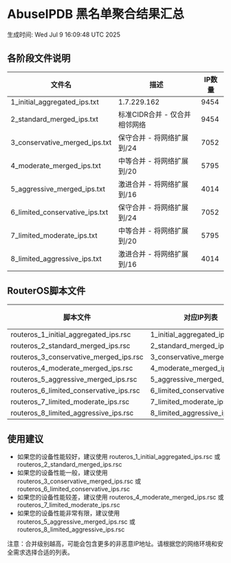 # AbuseIPDB 黑名单聚合结果汇总
生成时间: Wed Jul  9 16:09:48 UTC 2025

## 各阶段文件说明

| 文件名 | 描述 | IP数量 |
|--------|------|--------|
| 1_initial_aggregated_ips.txt | 1.7.229.162 | 9454 |
| 2_standard_merged_ips.txt | 标准CIDR合并 - 仅合并相邻网络 | 9454 |
| 3_conservative_merged_ips.txt | 保守合并 - 将网络扩展到/24 | 7052 |
| 4_moderate_merged_ips.txt | 中等合并 - 将网络扩展到/20 | 5795 |
| 5_aggressive_merged_ips.txt | 激进合并 - 将网络扩展到/16 | 4014 |
| 6_limited_conservative_ips.txt | 保守合并 - 将网络扩展到/24 | 7052 |
| 7_limited_moderate_ips.txt | 中等合并 - 将网络扩展到/20 | 5795 |
| 8_limited_aggressive_ips.txt | 激进合并 - 将网络扩展到/16 | 4014 |

## RouterOS脚本文件

| 脚本文件 | 对应IP列表 | IP数量 |
|----------|------------|--------|
| routeros_1_initial_aggregated_ips.rsc | 1_initial_aggregated_ips.txt | 9454 |
| routeros_2_standard_merged_ips.rsc | 2_standard_merged_ips.txt | 9454 |
| routeros_3_conservative_merged_ips.rsc | 3_conservative_merged_ips.txt | 7052 |
| routeros_4_moderate_merged_ips.rsc | 4_moderate_merged_ips.txt | 5795 |
| routeros_5_aggressive_merged_ips.rsc | 5_aggressive_merged_ips.txt | 4014 |
| routeros_6_limited_conservative_ips.rsc | 6_limited_conservative_ips.txt | 7052 |
| routeros_7_limited_moderate_ips.rsc | 7_limited_moderate_ips.txt | 5795 |
| routeros_8_limited_aggressive_ips.rsc | 8_limited_aggressive_ips.txt | 4014 |

## 使用建议

- 如果您的设备性能较好，建议使用 routeros_1_initial_aggregated_ips.rsc 或 routeros_2_standard_merged_ips.rsc
- 如果您的设备性能一般，建议使用 routeros_3_conservative_merged_ips.rsc 或 routeros_6_limited_conservative_ips.rsc
- 如果您的设备性能较差，建议使用 routeros_4_moderate_merged_ips.rsc 或 routeros_7_limited_moderate_ips.rsc
- 如果您的设备性能非常有限，建议使用 routeros_5_aggressive_merged_ips.rsc 或 routeros_8_limited_aggressive_ips.rsc

注意：合并级别越高，可能会包含更多的非恶意IP地址。请根据您的网络环境和安全需求选择合适的列表。
